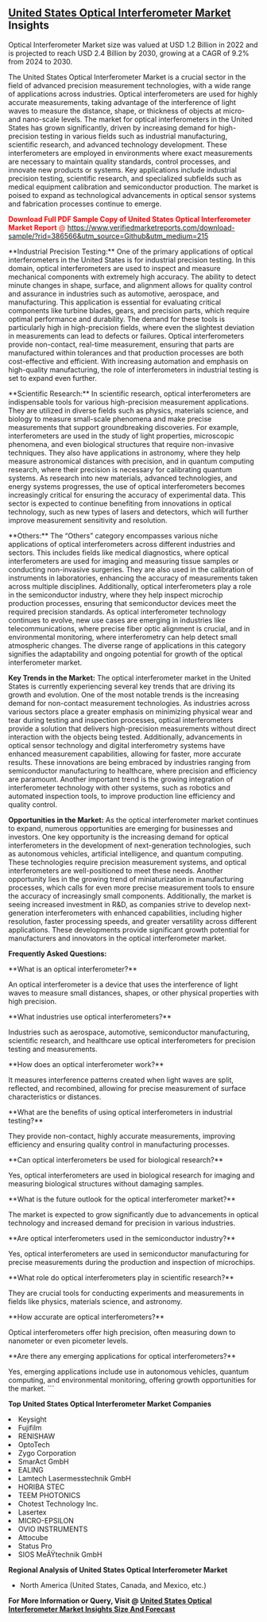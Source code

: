<h2><a href="https://www.verifiedmarketreports.com/download-sample/?rid=386566&amp;utm_source=Github&amp;utm_medium=215" target="_blank">United States Optical Interferometer Market</a> Insights</h2><p>Optical Interferometer Market size was valued at USD 1.2 Billion in 2022 and is projected to reach USD 2.4 Billion by 2030, growing at a CAGR of 9.2% from 2024 to 2030.</p><p> <p>The United States Optical Interferometer Market is a crucial sector in the field of advanced precision measurement technologies, with a wide range of applications across industries. Optical interferometers are used for highly accurate measurements, taking advantage of the interference of light waves to measure the distance, shape, or thickness of objects at micro- and nano-scale levels. The market for optical interferometers in the United States has grown significantly, driven by increasing demand for high-precision testing in various fields such as industrial manufacturing, scientific research, and advanced technology development. These interferometers are employed in environments where exact measurements are necessary to maintain quality standards, control processes, and innovate new products or systems. Key applications include industrial precision testing, scientific research, and specialized subfields such as medical equipment calibration and semiconductor production. The market is poised to expand as technological advancements in optical sensor systems and fabrication processes continue to emerge. <p><span class=""><span style="color: #ff0000;"><strong>Download Full PDF Sample Copy of United States Optical Interferometer Market Report</strong> @ </span><a href="https://www.verifiedmarketreports.com/download-sample/?rid=386566&amp;utm_source=Github&amp;utm_medium=215" target="_blank">https://www.verifiedmarketreports.com/download-sample/?rid=386566&amp;utm_source=Github&amp;utm_medium=215</a></span></p> <p>**Industrial Precision Testing:** One of the primary applications of optical interferometers in the United States is for industrial precision testing. In this domain, optical interferometers are used to inspect and measure mechanical components with extremely high accuracy. The ability to detect minute changes in shape, surface, and alignment allows for quality control and assurance in industries such as automotive, aerospace, and manufacturing. This application is essential for evaluating critical components like turbine blades, gears, and precision parts, which require optimal performance and durability. The demand for these tools is particularly high in high-precision fields, where even the slightest deviation in measurements can lead to defects or failures. Optical interferometers provide non-contact, real-time measurement, ensuring that parts are manufactured within tolerances and that production processes are both cost-effective and efficient. With increasing automation and emphasis on high-quality manufacturing, the role of interferometers in industrial testing is set to expand even further. <p>**Scientific Research:** In scientific research, optical interferometers are indispensable tools for various high-precision measurement applications. They are utilized in diverse fields such as physics, materials science, and biology to measure small-scale phenomena and make precise measurements that support groundbreaking discoveries. For example, interferometers are used in the study of light properties, microscopic phenomena, and even biological structures that require non-invasive techniques. They also have applications in astronomy, where they help measure astronomical distances with precision, and in quantum computing research, where their precision is necessary for calibrating quantum systems. As research into new materials, advanced technologies, and energy systems progresses, the use of optical interferometers becomes increasingly critical for ensuring the accuracy of experimental data. This sector is expected to continue benefiting from innovations in optical technology, such as new types of lasers and detectors, which will further improve measurement sensitivity and resolution. <p>**Others:** The “Others” category encompasses various niche applications of optical interferometers across different industries and sectors. This includes fields like medical diagnostics, where optical interferometers are used for imaging and measuring tissue samples or conducting non-invasive surgeries. They are also used in the calibration of instruments in laboratories, enhancing the accuracy of measurements taken across multiple disciplines. Additionally, optical interferometers play a role in the semiconductor industry, where they help inspect microchip production processes, ensuring that semiconductor devices meet the required precision standards. As optical interferometer technology continues to evolve, new use cases are emerging in industries like telecommunications, where precise fiber optic alignment is crucial, and in environmental monitoring, where interferometry can help detect small atmospheric changes. The diverse range of applications in this category signifies the adaptability and ongoing potential for growth of the optical interferometer market. <p><strong>Key Trends in the Market:</strong> The optical interferometer market in the United States is currently experiencing several key trends that are driving its growth and evolution. One of the most notable trends is the increasing demand for non-contact measurement technologies. As industries across various sectors place a greater emphasis on minimizing physical wear and tear during testing and inspection processes, optical interferometers provide a solution that delivers high-precision measurements without direct interaction with the objects being tested. Additionally, advancements in optical sensor technology and digital interferometry systems have enhanced measurement capabilities, allowing for faster, more accurate results. These innovations are being embraced by industries ranging from semiconductor manufacturing to healthcare, where precision and efficiency are paramount. Another important trend is the growing integration of interferometer technology with other systems, such as robotics and automated inspection tools, to improve production line efficiency and quality control. <p><strong>Opportunities in the Market:</strong> As the optical interferometer market continues to expand, numerous opportunities are emerging for businesses and investors. One key opportunity is the increasing demand for optical interferometers in the development of next-generation technologies, such as autonomous vehicles, artificial intelligence, and quantum computing. These technologies require precision measurement systems, and optical interferometers are well-positioned to meet these needs. Another opportunity lies in the growing trend of miniaturization in manufacturing processes, which calls for even more precise measurement tools to ensure the accuracy of increasingly small components. Additionally, the market is seeing increased investment in R&D, as companies strive to develop next-generation interferometers with enhanced capabilities, including higher resolution, faster processing speeds, and greater versatility across different applications. These developments provide significant growth potential for manufacturers and innovators in the optical interferometer market. <p><strong>Frequently Asked Questions:</strong> <p>**What is an optical interferometer?** <p>An optical interferometer is a device that uses the interference of light waves to measure small distances, shapes, or other physical properties with high precision. <p>**What industries use optical interferometers?** <p>Industries such as aerospace, automotive, semiconductor manufacturing, scientific research, and healthcare use optical interferometers for precision testing and measurements. <p>**How does an optical interferometer work?** <p>It measures interference patterns created when light waves are split, reflected, and recombined, allowing for precise measurement of surface characteristics or distances. <p>**What are the benefits of using optical interferometers in industrial testing?** <p>They provide non-contact, highly accurate measurements, improving efficiency and ensuring quality control in manufacturing processes. <p>**Can optical interferometers be used for biological research?** <p>Yes, optical interferometers are used in biological research for imaging and measuring biological structures without damaging samples. <p>**What is the future outlook for the optical interferometer market?** <p>The market is expected to grow significantly due to advancements in optical technology and increased demand for precision in various industries. <p>**Are optical interferometers used in the semiconductor industry?** <p>Yes, optical interferometers are used in semiconductor manufacturing for precise measurements during the production and inspection of microchips. <p>**What role do optical interferometers play in scientific research?** <p>They are crucial tools for conducting experiments and measurements in fields like physics, materials science, and astronomy. <p>**How accurate are optical interferometers?** <p>Optical interferometers offer high precision, often measuring down to nanometer or even picometer levels. <p>**Are there any emerging applications for optical interferometers?** <p>Yes, emerging applications include use in autonomous vehicles, quantum computing, and environmental monitoring, offering growth opportunities for the market. ```</p><p><strong>Top United States Optical Interferometer Market Companies</strong></p><div data-test-id=""><p><li>Keysight</li><li> Fujifilm</li><li> RENISHAW</li><li> OptoTech</li><li> Zygo Corporation</li><li> SmarAct GmbH</li><li> EALING</li><li> Lamtech Lasermesstechnik GmbH</li><li> HORIBA STEC</li><li> TEEM PHOTONICS</li><li> Chotest Technology Inc.</li><li> Lasertex</li><li> MICRO-EPSILON</li><li> OVIO INSTRUMENTS</li><li> Attocube</li><li> Status Pro</li><li> SIOS MeÃŸtechnik GmbH</li></p><div><strong>Regional Analysis of&nbsp;United States Optical Interferometer Market</strong></div><ul><li dir="ltr"><p dir="ltr">North America&nbsp;(United States, Canada, and Mexico, etc.)</p></li></ul><p><strong>For More Information or Query, Visit @&nbsp;</strong><strong><a href="https://www.verifiedmarketreports.com/product/optical-interferometer-market/?utm_source=Github&amp;utm_medium=215" target="_blank">United States Optical Interferometer Market Insights Size And Forecast</a></strong></p></div>
